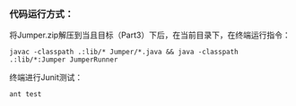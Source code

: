 ### 代码运行方式：

将Jumper.zip解压到当且目标（Part3）下后，在当前目录下，在终端运行指令：

```
javac -classpath .:lib/* Jumper/*.java && java -classpath .:lib/*:Jumper JumperRunner
```



终端进行Junit测试：

```
ant test
```
